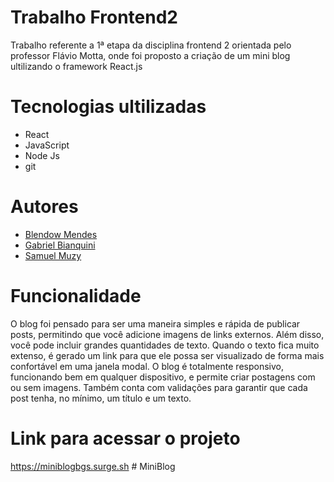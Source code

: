 
# Trabalho Frontend2

Trabalho referente a 1ª etapa da disciplina frontend 2 orientada pelo professor Flávio Motta, onde foi proposto a criação de um mini blog ultilizando o framework React.js 


# Tecnologias ultilizadas

 - React
 - JavaScript
 - Node Js 
 - git 
 

# Autores

- [Blendow Mendes](https://github.com/blendowmendes)
- [Gabriel Bianquini](https://github.com/GabrielDSbianquini)
- [Samuel Muzy](https://github.com/samuelmuzy)

# Funcionalidade

O blog foi pensado para ser uma maneira simples e rápida de publicar posts, permitindo que você adicione imagens de links externos. Além disso, você pode incluir grandes quantidades de texto. Quando o texto fica muito extenso, é gerado um link para que ele possa ser visualizado de forma mais confortável em uma janela modal. O blog é totalmente responsivo, funcionando bem em qualquer dispositivo, e permite criar postagens com ou sem imagens. Também conta com validações para garantir que cada post tenha, no mínimo, um título e um texto.

# Link para acessar o projeto 

https://miniblogbgs.surge.sh
#   M i n i B l o g  
 